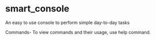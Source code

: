 smart_console
=============

An easy to use console to perform simple day-to-day tasks

Commands- To view commands and their usage, use help command.
